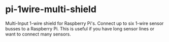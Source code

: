 # pi-1wire-multi-shield
Multi-Input 1-wire shield for Raspberry Pi's. Connect up to six 1-wire sensor busses to a Raspberry Pi. This is useful if you have long sensor lines or want to connect many sensors.
